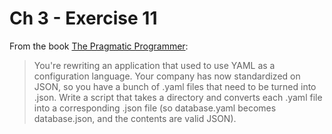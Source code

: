 # Ch 3 - Exercise 11

From the book [The Pragmatic Programmer](https://amzn.to/3gn2s2m):

> You're rewriting an application that used to use YAML as a configuration language.
> Your company has now standardized on JSON, so you have a bunch of .yaml files that
> need to be turned into .json. Write a script that takes a directory and converts
> each .yaml file into a corresponding .json file (so database.yaml becomes database.json,
> and the contents are valid JSON).
